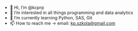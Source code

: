 - 👋 Hi, I’m @kcprp
- 👀 I’m interested in all things programming and data analytics
- 🌱 I’m currently learning Python, SAS, Git
- 📫 How to reach me -> email: kp.szkola@gmail.com

